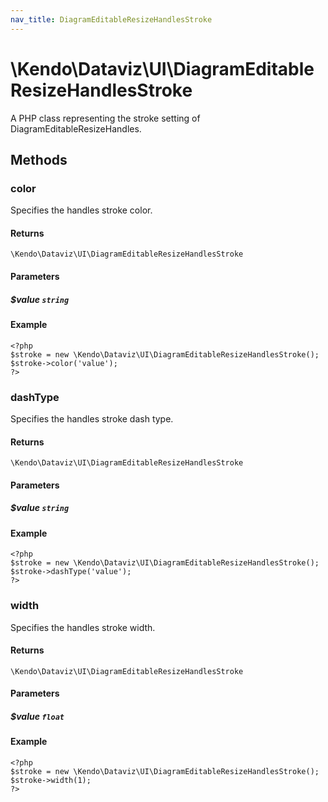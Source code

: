 ```yaml
---
nav_title: DiagramEditableResizeHandlesStroke
---
```


# \Kendo\Dataviz\UI\DiagramEditableResizeHandlesStroke

A PHP class representing the stroke setting of DiagramEditableResizeHandles.


## Methods

### color
Specifies the handles stroke color.

#### Returns
`\Kendo\Dataviz\UI\DiagramEditableResizeHandlesStroke`

#### Parameters

##### $value `string`



#### Example 
    <?php
    $stroke = new \Kendo\Dataviz\UI\DiagramEditableResizeHandlesStroke();
    $stroke->color('value');
    ?>

### dashType
Specifies the handles stroke dash type.

#### Returns
`\Kendo\Dataviz\UI\DiagramEditableResizeHandlesStroke`

#### Parameters

##### $value `string`



#### Example 
    <?php
    $stroke = new \Kendo\Dataviz\UI\DiagramEditableResizeHandlesStroke();
    $stroke->dashType('value');
    ?>

### width
Specifies the handles stroke width.

#### Returns
`\Kendo\Dataviz\UI\DiagramEditableResizeHandlesStroke`

#### Parameters

##### $value `float`



#### Example 
    <?php
    $stroke = new \Kendo\Dataviz\UI\DiagramEditableResizeHandlesStroke();
    $stroke->width(1);
    ?>

